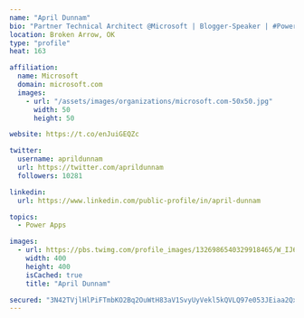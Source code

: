 ```yaml
---
name: "April Dunnam"
bio: "Partner Technical Architect @Microsoft | Blogger-Speaker | #PowerApps, #PowerAutomate, #Office365, #SharePoint | #WIT | #Karaoke Queen"
location: Broken Arrow, OK
type: "profile"
heat: 163

affiliation:
  name: Microsoft
  domain: microsoft.com
  images:
    - url: "/assets/images/organizations/microsoft.com-50x50.jpg"
      width: 50
      height: 50

website: https://t.co/enJuiGEQZc

twitter:
  username: aprildunnam
  url: https://twitter.com/aprildunnam
  followers: 10281

linkedin:
  url: https://www.linkedin.com/public-profile/in/april-dunnam

topics:
  - Power Apps

images:
  - url: https://pbs.twimg.com/profile_images/1326986540329918465/W_IJ6Ih2_400x400.jpg
    width: 400
    height: 400
    isCached: true
    title: "April Dunnam"

secured: "3N42TVjlHlPiFTmbKO2Bq2OuWtH83aV1SvyUyVekl5kQVLQ97e053JEiaa2QxqSQYotOPv/04XSqudwGUT4F5L8YPtghkqnlauohENy63S9iIOhwjJ9fsv9QkAKqvCw3xVlIiYsaRInXy+ahUb3F++47VYuv/Fwe5cx+UzaEDx3I05u/gZPY8/prMNbi+e1UJdp+rEOl0Ock80aM/SLdSHn/0LHPi8v8PBVvc2ke/GvwBENa6XQ3Pd1AUCXJfpgwBOX/+1POdKFLC6sTdCijEK6fCTg5zPZIL61cLEcxXpAaSs3bEuh7dq3uh/Cxngfa/jm6FZc6y21NguL3ZatFtzkuAv7o3kNfhMkaeYREdV9FiT/9H2rFqS/ne2WqnK56X4MlQbqqDWR/t7+6YgD+coD9ohfU0rJI69Ayl401y0E=;/TZb1b/69cz7PvKHuEGoDg=="
---
```



